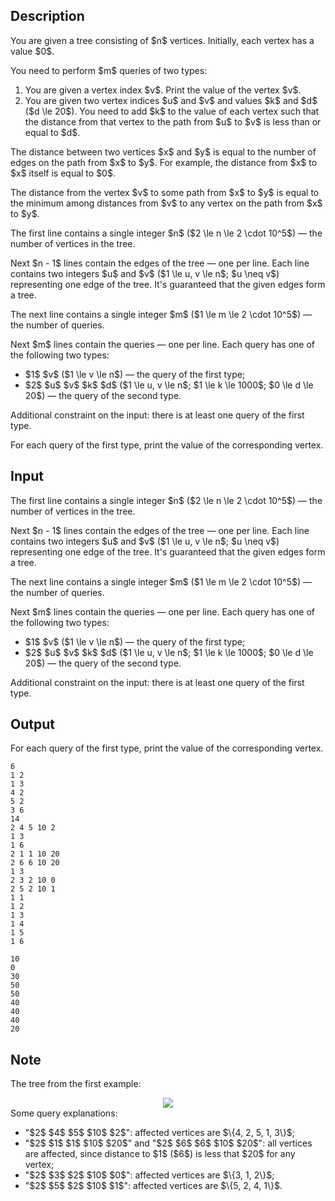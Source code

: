 ## Description

<div><p>You are given a tree consisting of $n$ vertices. Initially, each vertex has a value $0$.</p><p>You need to perform $m$ queries of two types: </p><ol> <li> You are given a vertex index $v$. Print the value of the vertex $v$. </li><li> You are given two vertex indices $u$ and $v$ and values $k$ and $d$ ($d \le 20$). You need to add $k$ to the value of each vertex such that the distance from that vertex to the path from $u$ to $v$ is less than or equal to $d$. </li></ol><p>The <span class="tex-font-style-it">distance</span> between two vertices $x$ and $y$ is equal to the number of <span class="tex-font-style-it">edges</span> on the path from $x$ to $y$. For example, the distance from $x$ to $x$ itself is equal to $0$.</p><p>The distance from the vertex $v$ to some path from $x$ to $y$ is equal to the minimum among distances from $v$ to any vertex on the path from $x$ to $y$.</p></div><div class="input-specification"><p>The first line contains a single integer $n$ ($2 \le n \le 2 \cdot 10^5$)&nbsp;— the number of vertices in the tree.</p><p>Next $n - 1$ lines contain the edges of the tree&nbsp;— one per line. Each line contains two integers $u$ and $v$ ($1 \le u, v \le n$; $u \neq v$) representing one edge of the tree. It's guaranteed that the given edges form a tree.</p><p>The next line contains a single integer $m$ ($1 \le m \le 2 \cdot 10^5$)&nbsp;— the number of queries.</p><p>Next $m$ lines contain the queries&nbsp;— one per line. Each query has one of the following two types: </p><ul> <li> $1$ $v$ ($1 \le v \le n$)&nbsp;— the query of the first type; </li><li> $2$ $u$ $v$ $k$ $d$ ($1 \le u, v \le n$; $1 \le k \le 1000$; $0 \le d \le 20$)&nbsp;— the query of the second type. </li></ul><p>Additional constraint on the input: there is at least one query of the first type.</p></div><div class="output-specification"><p>For each query of the first type, print the value of the corresponding vertex.</p></div>

## Input

<p>The first line contains a single integer $n$ ($2 \le n \le 2 \cdot 10^5$)&nbsp;— the number of vertices in the tree.</p><p>Next $n - 1$ lines contain the edges of the tree&nbsp;— one per line. Each line contains two integers $u$ and $v$ ($1 \le u, v \le n$; $u \neq v$) representing one edge of the tree. It's guaranteed that the given edges form a tree.</p><p>The next line contains a single integer $m$ ($1 \le m \le 2 \cdot 10^5$)&nbsp;— the number of queries.</p><p>Next $m$ lines contain the queries&nbsp;— one per line. Each query has one of the following two types: </p><ul> <li> $1$ $v$ ($1 \le v \le n$)&nbsp;— the query of the first type; </li><li> $2$ $u$ $v$ $k$ $d$ ($1 \le u, v \le n$; $1 \le k \le 1000$; $0 \le d \le 20$)&nbsp;— the query of the second type. </li></ul><p>Additional constraint on the input: there is at least one query of the first type.</p>

## Output

<p>For each query of the first type, print the value of the corresponding vertex.</p>





```input1
6
1 2
1 3
4 2
5 2
3 6
14
2 4 5 10 2
1 3
1 6
2 1 1 10 20
2 6 6 10 20
1 3
2 3 2 10 0
2 5 2 10 1
1 1
1 2
1 3
1 4
1 5
1 6
```




```output1
10
0
30
50
50
40
40
40
20
```



## Note

<p>The tree from the first example: </p><center> <img class="tex-graphics" src="file://NiwmLxVH.png" style="max-width: 100.0%;max-height: 100.0%;"> </center> Some query explanations: <ul> <li> "$2$ $4$ $5$ $10$ $2$": affected vertices are $\{4, 2, 5, 1, 3\}$; </li><li> "$2$ $1$ $1$ $10$ $20$" and "$2$ $6$ $6$ $10$ $20$": all vertices are affected, since distance to $1$ ($6$) is less that $20$ for any vertex; </li><li> "$2$ $3$ $2$ $10$ $0$": affected vertices are $\{3, 1, 2\}$; </li><li> "$2$ $5$ $2$ $10$ $1$": affected vertices are $\{5, 2, 4, 1\}$. </li></ul>
